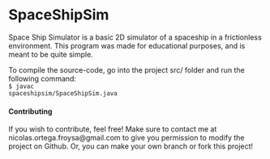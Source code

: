 SpaceShipSim
============

Space Ship Simulator is a basic 2D simulator of a spaceship in a frictionless environment. This program was made for educational purposes, and is meant to be quite simple.

To compile the source-code, go into the project src/ folder and run the following command:<br>
<code>$ javac spaceshipsim/SpaceShipSim.java</code>

<h4>Contributing</h4>
If you wish to contribute, feel free! Make sure to contact me at nicolas.ortega.froysa@gmail.com to give you permission to modify the project on Github. Or, you can make your own branch or fork this project!
